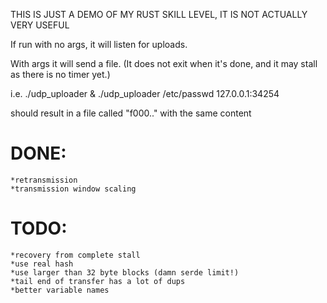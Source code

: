 THIS IS JUST A DEMO OF MY RUST SKILL LEVEL, IT IS NOT ACTUALLY VERY USEFUL

If run with no args, it will listen for uploads.

With args it will send a file.  (It does not exit when it's done, and it may stall as there is no timer yet.)

i.e.
./udp_uploader &
./udp_uploader /etc/passwd 127.0.0.1:34254

should result in a file called "f000.." with the same content

# DONE:
	*retransmission
	*transmission window scaling
# TODO:
	*recovery from complete stall
	*use real hash
	*use larger than 32 byte blocks (damn serde limit!)
	*tail end of transfer has a lot of dups
	*better variable names
